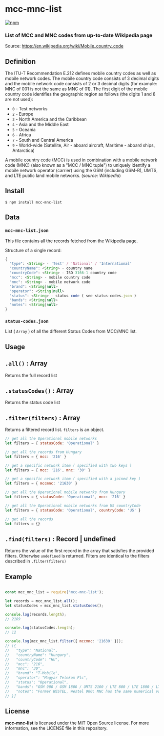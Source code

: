 # mcc-mnc-list

[![npm](https://img.shields.io/npm/v/mcc-mnc-list.svg)](https://www.npmjs.com/package/mcc-mnc-list)

### List of MCC and MNC codes from up-to-date Wikipedia page

Source: https://en.wikipedia.org/wiki/Mobile_country_code

## Definition

The ITU-T Recommendation E.212 defines mobile country codes as well as mobile network codes. The mobile country code consists of 3 decimal digits and the mobile network code consists of 2 or 3 decimal digits (for example: MNC of 001 is not the same as MNC of 01). The first digit of the mobile country code identifies the geographic region as follows (the digits 1 and 8 are not used):

- `0` - Test networks
- `2` - Europe
- `3` - North America and the Caribbean
- `4` - Asia and the Middle East
- `5` - Oceania
- `6` - Africa
- `7` - South and Central America
- `9` - World-wide (Satellite, Air - aboard aircraft, Maritime - aboard ships, Antarctica)

A mobile country code (MCC) is used in combination with a mobile network code (MNC) (also known as a "MCC / MNC tuple") to uniquely identify a mobile network operator (carrier) using the GSM (including GSM-R), UMTS, and LTE public land mobile networks. (*source: Wikipedia*)

## Install

```
$ npm install mcc-mnc-list
```

## Data

### `mcc-mnc-list.json`

This file contains all the records fetched from the Wikipedia page.

Structure of a single record:

```js
{
  "type": <String> - 'Test' / 'National' / 'International'
  "countryName": <String> - country name
  "countryCode": <String> - ISO 3166-1 country code
  "mcc": <String> - mobile country code
  "mnc": <String> - mobile network code
  "brand": <String|null>
  "operator": <String|null>
  "status": <String> - status code ( see status-codes.json )
  "bands": <String|null>
  "notes": <String|null>
}
```


### `status-codes.json`

List ( `Array` ) of all the different Status Codes from MCC/MNC list.



## Usage

## `.all()` : Array

Returns the full record list

## `.statusCodes()` : Array

Returns the status code list

## `.filter(filters)` : Array

Returns a filtered record list. `filters` is an object.

```js
// get all the Operational mobile networks
let filters = { statusCode: 'Operational' }

// get all the records from Hungary
let filters = { mcc: '216' }

// get a specific network item ( specified with two keys )
let filters = { mcc: '216', mnc: '30' }

// get a specific network item ( specified with a joined key )
let filters = { mccmnc: '21630' }

// get all the Operational mobile networks from Hungary
let filters = { statusCode: 'Operational', mcc: '216' }

// get all the Operational mobile networks from US countryCode
let filters = { statusCode: 'Operational', countryCode: 'US' }

// get all the records
let filters = {}
```

## `.find(filters)` : Record | undefined

Returns the value of the first record in the array that satisfies the provided filters. Otherwise ``undefined`` is returned.
Filters are identical to the filters described in ``.filter(filters)``


## Example

```js

const mcc_mnc_list = require('mcc-mnc-list');

let records = mcc_mnc_list.all();
let statusCodes = mcc_mnc_list.statusCodes();

console.log(records.length);
// 2189

console.log(statusCodes.length);
// 12

console.log(mcc_mnc_list.filter({ mccmnc: '21630' }));
// [{
//   "type": "National",
//   "countryName": "Hungary",
//   "countryCode": "HU",
//   "mcc": "216",
//   "mnc": "30",
//   "brand": "T-Mobile",
//   "operator": "Magyar Telekom Plc",
//   "status": "Operational",
//   "bands": "GSM 900 / GSM 1800 / UMTS 2100 / LTE 800 / LTE 1800 / LTE 2600",
//   "notes": "Former WESTEL, Westel 900; MNC has the same numerical value as the area code"
// }]
```

## License

**mcc-mnc-list** is licensed under the MIT Open Source license. For more information, see the LICENSE file in this repository.
